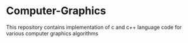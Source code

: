 # Computer-Graphics
This repository contains  implementation of c  and c++ language code for various computer graphics algorithms
